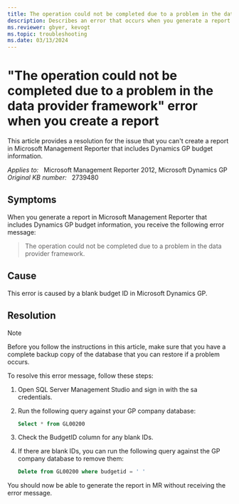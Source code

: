 ```yaml
---
title: The operation could not be completed due to a problem in the data provider framework error when creating a report
description: Describes an error that occurs when you generate a report in Management Reporter that includes budget information from Microsoft Dynamics GP. Provides a resolution.
ms.reviewer: gbyer, kevogt
ms.topic: troubleshooting
ms.date: 03/13/2024
---
```

# "The operation could not be completed due to a problem in the data provider framework" error when you create a report

This article provides a resolution for the issue that you can't create a report in Microsoft Management Reporter that includes Dynamics GP budget information.

_Applies to:_ &nbsp; Microsoft Management Reporter 2012, Microsoft Dynamics GP  
_Original KB number:_ &nbsp; 2739480

## Symptoms

When you generate a report in Microsoft Management Reporter that includes Dynamics GP budget information, you receive the following error message:

> The operation could not be completed due to a problem in the data provider framework.

## Cause

This error is caused by a blank budget ID in Microsoft Dynamics GP.

## Resolution

> [!NOTE]
> Before you follow the instructions in this article, make sure that you have a complete backup copy of the database that you can restore if a problem occurs.

To resolve this error message, follow these steps:

1. Open SQL Server Management Studio and sign in with the sa credentials.
2. Run the following query against your GP company database:

    ```sql
    Select * from GL00200
    ```

3. Check the BudgetID column for any blank IDs.
4. If there are blank IDs, you can run the following query against the GP company database to remove them:

    ```sql
    Delete from GL00200 where budgetid = ' '
    ```

You should now be able to generate the report in MR without receiving the error message.
